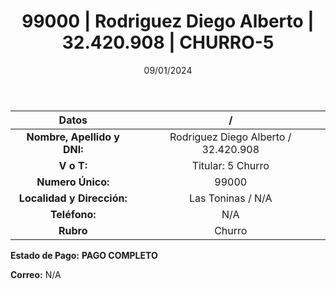 ﻿---
title: 99000 | Rodriguez Diego Alberto | 32.420.908 | CHURRO-5
date: 09/01/2024
draft: false
tags: ['las toninas', 'titular', 'churro']
---

|          **Datos**          |  /  |
|:---------------------------:|:---:|
| **Nombre, Apellido y DNI:** | Rodriguez Diego Alberto / 32.420.908 |
|          **V o T:**         | Titular: 5 Churro |
|      **Numero Único:**      | 99000 |
|  **Localidad y Dirección:** | Las Toninas / N/A |
|        **Teléfono:**        | N/A |
|          **Rubro**          | Churro |

**Estado de Pago:** **PAGO COMPLETO**

**Correo:** N/A
